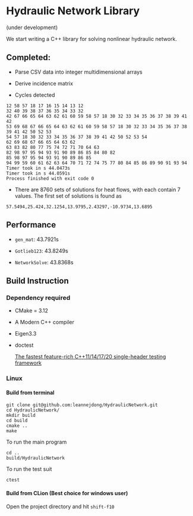 # Hydraulic Network Library 
(under development)

We start writing a C++ library for solving nonlinear hydraulic network.

## Completed:
  
* Parse CSV data into integer multidimensional arrays

* Derive incidence matrix

* Cycles detected
```shell
12 58 57 18 17 16 15 14 13 12 
32 40 39 38 37 36 35 34 33 32 
42 67 66 65 64 63 62 61 60 59 58 57 18 30 32 33 34 35 36 37 38 39 41 42 
53 69 68 67 66 65 64 63 62 61 60 59 58 57 18 30 32 33 34 35 36 37 38 39 41 42 50 52 53 
54 57 18 30 32 33 34 35 36 37 38 39 41 42 50 52 53 54 
62 69 68 67 66 65 64 63 62 
63 83 82 80 77 75 74 72 71 70 64 63 
82 98 97 95 94 93 91 90 89 86 85 84 80 82 
85 98 97 95 94 93 91 90 89 86 85 
94 99 59 60 61 62 63 64 70 71 72 74 75 77 80 84 85 86 89 90 91 93 94 
Timer took in s 44.0473s
Timer took in s 44.0591s
Process finished with exit code 0
```

* There are 8760 sets of solutions for heat flows, with each contain 7 values. The first set of solutions is found as
```
57.5494,25.424,32.1254,13.9795,2.43297,-10.9734,13.6895
```

## Performance

* `gen_mat`: 43.7921s

* `Gotlieb123`: 43.8249s

* `NetworkSolve`: 43.8368s

## Build Instruction

### Dependency required

- CMake = 3.12
- A Modern C++ compiler
- Eigen3.3
- doctest

  [The fastest feature-rich C++11/14/17/20 single-header testing framework](https://raw.githubusercontent.com/onqtam/doctest/master/doctest/doctest.h)

### Linux

#### Build from terminal

```
git clone git@github.com:leannejdong/HydraulicNetwork.git
cd HydraulicNetwork/
mkdir build
cd build
cmake ..
make
```
To run the main program
```
cd ..
build/HydraulicNetwork
```
To run the test suit
```
ctest
```

#### Build from CLion (Best choice for windows user)

Open the project directory and hit `shift-f10`


